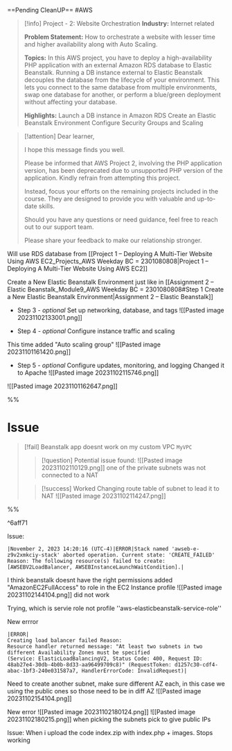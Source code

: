 ==Pending CleanUP==
#AWS

> [!info] Project - 2: Website Orchestration
> **Industry:** Internet related 
> 
> **Problem Statement:** 
> How to orchestrate a website with lesser time and higher availability along with Auto Scaling. 
> 
> **Topics:** 
> In this AWS project, you have to deploy a high-availability PHP application with an external Amazon RDS database to Elastic Beanstalk. Running a DB instance external to Elastic Beanstalk decouples the database from the lifecycle of your environment. This lets you connect to the same database from multiple environments, swap one database for another, or perform a blue/green deployment without affecting your database. 
> 
> **Highlights:** 
> Launch a DB instance in Amazon RDS 
> Create an Elastic Beanstalk Environment 
> Configure Security Groups and Scaling


> [!attention]
> Dear learner,
> 
> I hope this message finds you well. 
> 
> Please be informed that AWS Project 2, involving the PHP application version, has been deprecated due to unsupported PHP version of the application.
> Kindly refrain from attempting this project. 
> 
> Instead, focus your efforts on the remaining projects included in the course. 
> They are designed to provide you with valuable and up-to-date skills. 
> 
> Should you have any questions or need guidance, feel free to reach out to our support team.
> 
> Please share your feedback to make our relationship stronger.


Will use RDS database from [[Project 1 – Deploying A Multi-Tier Website Using AWS EC2_Projects_AWS Weekday BC = 2301080808|Project 1 – Deploying A Multi-Tier Website Using AWS EC2]]

Create a New Elastic Beanstalk Environment just like in [[Assignment 2 – Elastic Beanstalk_Module9_AWS Weekday BC = 2301080808#Step 1 Create a New Elastic Beanstalk Environment|Assignment 2 – Elastic Beanstalk]]


- Step 3 _- optional_
    Set up networking, database, and tags
![[Pasted image 20231102133001.png]]


- Step 4 _- optional_
    Configure instance traffic and scaling

This time added "Auto scaling group"
![[Pasted image 20231101161420.png]]

- Step 5 _- optional_
    Configure updates, monitoring, and logging
Changed it to Apache
![[Pasted image 20231102115746.png]]

![[Pasted image 20231101162647.png]]


%%
# Issue

> [!fail] Beanstalk app doesnt work on my custom VPC `MyVPC`
> 
> 
> > [!question]
> > Potential issue found:
> > ![[Pasted image 20231102110129.png]]
> > one of the private subnets was not connected to a NAT
> 
> > [!success]
> > Worked
> > Changing route table of subnet to lead it to NAT
> > ![[Pasted image 20231102114247.png]]

%%

^6aff71


Issue:

```
|November 2, 2023 14:20:16 (UTC-4)|ERROR|Stack named 'awseb-e-z9v2xmkciy-stack' aborted operation. Current state: 'CREATE_FAILED' Reason: The following resource(s) failed to create: [AWSEBV2LoadBalancer, AWSEBInstanceLaunchWaitCondition].|
```

I think beanstalk doesnt have the right permissions
added "AmazonEC2FullAccess" to role in the EC2 Instance profile
![[Pasted image 20231102144104.png]]
did not work

Trying, which is servie role not profile
''aws-elasticbeanstalk-service-role''

New errror
```
|ERROR|
Creating load balancer failed Reason: 
Resource handler returned message: "At least two subnets in two different Availability Zones must be specified 
(Service: ElasticLoadBalancingV2, Status Code: 400, Request ID: 48ab27e4-30db-4b0b-8d33-aa96499709c8)" (RequestToken: d1257c30-cdf4-abac-1bf3-240e031587a7, HandlerErrorCode: InvalidRequest)|
```

Need to create another subnet, make sure different AZ each, in this case we using the public ones so those need to be in diff AZ
![[Pasted image 20231102154104.png]]

New error
![[Pasted image 20231102180124.png]]
![[Pasted image 20231102180215.png]]
when picking the subnets pick to give public IPs


Issue:
When i  upload the code index.zip with index.php + images. Stops working
